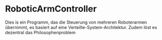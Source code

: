 # RoboticArmController
Dies is ein Programm, das die Steuerung von mehreren Roboterarmen übernimmt, es basiert auf eine Verteilte-System-Architektur. Zudem löst es dezentral das Philosophenproblem

